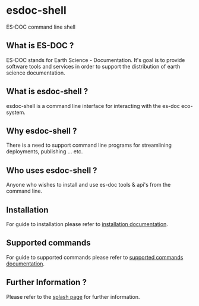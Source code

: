 esdoc-shell
===============

ES-DOC command line shell


What is ES-DOC ?
--------------------------------------

ES-DOC stands for Earth Science - Documentation.  It's goal is to provide software tools and services in order to support the distribution of earth science documentation.


What is esdoc-shell ?
--------------------------------------

esdoc-shell is a command line interface for interacting with the es-doc eco-system.


Why esdoc-shell ?
--------------------------------------

There is a need to support command line programs for streamlining deployments, publishing ... etc. 


Who uses esdoc-shell ?
--------------------------------------

Anyone who wishes to install and use es-doc tools & api's from the command line.


Installation
--------

For guide to installation please refer to [installation documentation](https://github.com/ES-DOC/esdoc-shell/wiki/Installation).

Supported commands
--------

For guide to supported commands please refer to  [supported commands documentation](https://github.com/ES-DOC/esdoc-shell/wiki/Supported-Commands).

Further Information ?
--------------------------------------

Please refer to the [splash page](http:es-doc.org) for further information.